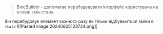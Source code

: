 >BlocBuilder - допомагає перебудовувати інтерфейс користувача на основі змін стану.

Він перебудовує елемент кожного разу як тільки відбуваються зміни в `state`
![[Pasted image 20240605123724.png]]

